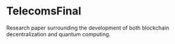 # TelecomsFinal
Research paper surrounding the development of both blockchain decentralization and quantum computing.

